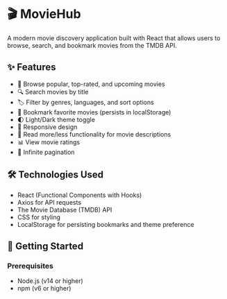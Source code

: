 # 🎬 MovieHub

A modern movie discovery application built with React that allows users to browse, search, and bookmark movies from the TMDB API.

## ✨ Features

- 🎥 Browse popular, top-rated, and upcoming movies
- 🔍 Search movies by title
- 🏷 Filter by genres, languages, and sort options
- 🔖 Bookmark favorite movies (persists in localStorage)
- 🌓 Light/Dark theme toggle
- 📱 Responsive design
- 📜 Read more/less functionality for movie descriptions
- 📊 View movie ratings
- 🔄 Infinite pagination

## 🛠 Technologies Used

- React (Functional Components with Hooks)
- Axios for API requests
- The Movie Database (TMDB) API
- CSS for styling
- LocalStorage for persisting bookmarks and theme preference

## 🚀 Getting Started

### Prerequisites

- Node.js (v14 or higher)
- npm (v6 or higher)